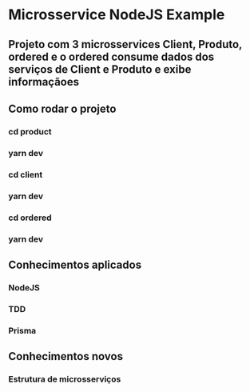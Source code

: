 # Microsservice NodeJS Example

## Projeto com 3 microsservices Client, Produto, ordered e o ordered consume dados dos serviços de Client e Produto e exibe informaçãoes

## Como rodar o projeto
### cd product 
### yarn dev

### cd client 
### yarn dev

### cd ordered
### yarn dev 

## Conhecimentos aplicados
### NodeJS
### TDD
### Prisma

## Conhecimentos novos
### Estrutura de microsserviços